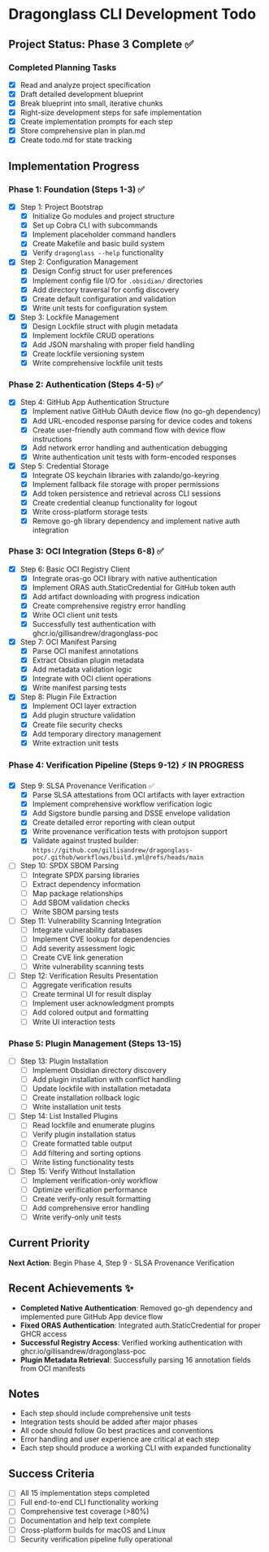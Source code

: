 # Dragonglass CLI Development Todo

## Project Status: Phase 3 Complete ✅

### Completed Planning Tasks
- [x] Read and analyze project specification
- [x] Draft detailed development blueprint
- [x] Break blueprint into small, iterative chunks
- [x] Right-size development steps for safe implementation
- [x] Create implementation prompts for each step
- [x] Store comprehensive plan in plan.md
- [x] Create todo.md for state tracking

## Implementation Progress

### Phase 1: Foundation (Steps 1-3) ✅
- [x] Step 1: Project Bootstrap
  - [x] Initialize Go modules and project structure
  - [x] Set up Cobra CLI with subcommands
  - [x] Implement placeholder command handlers
  - [x] Create Makefile and basic build system
  - [x] Verify `dragonglass --help` functionality

- [x] Step 2: Configuration Management
  - [x] Design Config struct for user preferences
  - [x] Implement config file I/O for `.obsidian/` directories
  - [x] Add directory traversal for config discovery
  - [x] Create default configuration and validation
  - [x] Write unit tests for configuration system

- [x] Step 3: Lockfile Management
  - [x] Design Lockfile struct with plugin metadata
  - [x] Implement lockfile CRUD operations
  - [x] Add JSON marshaling with proper field handling
  - [x] Create lockfile versioning system
  - [x] Write comprehensive lockfile unit tests

### Phase 2: Authentication (Steps 4-5) ✅
- [x] Step 4: GitHub App Authentication Structure
  - [x] Implement native GitHub OAuth device flow (no go-gh dependency)
  - [x] Add URL-encoded response parsing for device codes and tokens
  - [x] Create user-friendly auth command flow with device flow instructions
  - [x] Add network error handling and authentication debugging
  - [x] Write authentication unit tests with form-encoded responses

- [x] Step 5: Credential Storage
  - [x] Integrate OS keychain libraries with zalando/go-keyring
  - [x] Implement fallback file storage with proper permissions
  - [x] Add token persistence and retrieval across CLI sessions
  - [x] Create credential cleanup functionality for logout
  - [x] Write cross-platform storage tests
  - [x] Remove go-gh library dependency and implement native auth integration

### Phase 3: OCI Integration (Steps 6-8) ✅
- [x] Step 6: Basic OCI Registry Client
  - [x] Integrate oras-go OCI library with native authentication
  - [x] Implement ORAS auth.StaticCredential for GitHub token auth
  - [x] Add artifact downloading with progress indication
  - [x] Create comprehensive registry error handling
  - [x] Write OCI client unit tests
  - [x] Successfully test authentication with ghcr.io/gillisandrew/dragonglass-poc

- [x] Step 7: OCI Manifest Parsing
  - [x] Parse OCI manifest annotations
  - [x] Extract Obsidian plugin metadata
  - [x] Add metadata validation logic
  - [x] Integrate with OCI client operations
  - [x] Write manifest parsing tests

- [x] Step 8: Plugin File Extraction
  - [x] Implement OCI layer extraction
  - [x] Add plugin structure validation
  - [x] Create file security checks
  - [x] Add temporary directory management
  - [x] Write extraction unit tests

### Phase 4: Verification Pipeline (Steps 9-12) ⚡ IN PROGRESS
- [x] Step 9: SLSA Provenance Verification ✅
  - [x] Parse SLSA attestations from OCI artifacts with layer extraction
  - [x] Implement comprehensive workflow verification logic
  - [x] Add Sigstore bundle parsing and DSSE envelope validation
  - [x] Create detailed error reporting with clean output
  - [x] Write provenance verification tests with protojson support
  - [x] Validate against trusted builder: `https://github.com/gillisandrew/dragonglass-poc/.github/workflows/build.yml@refs/heads/main`

- [ ] Step 10: SPDX SBOM Parsing
  - [ ] Integrate SPDX parsing libraries
  - [ ] Extract dependency information
  - [ ] Map package relationships
  - [ ] Add SBOM validation checks
  - [ ] Write SBOM parsing tests

- [ ] Step 11: Vulnerability Scanning Integration
  - [ ] Integrate vulnerability databases
  - [ ] Implement CVE lookup for dependencies
  - [ ] Add severity assessment logic
  - [ ] Create CVE link generation
  - [ ] Write vulnerability scanning tests

- [ ] Step 12: Verification Results Presentation
  - [ ] Aggregate verification results
  - [ ] Create terminal UI for result display
  - [ ] Implement user acknowledgment prompts
  - [ ] Add colored output and formatting
  - [ ] Write UI interaction tests

### Phase 5: Plugin Management (Steps 13-15)
- [ ] Step 13: Plugin Installation
  - [ ] Implement Obsidian directory discovery
  - [ ] Add plugin installation with conflict handling
  - [ ] Update lockfile with installation metadata
  - [ ] Create installation rollback logic
  - [ ] Write installation unit tests

- [ ] Step 14: List Installed Plugins
  - [ ] Read lockfile and enumerate plugins
  - [ ] Verify plugin installation status
  - [ ] Create formatted table output
  - [ ] Add filtering and sorting options
  - [ ] Write listing functionality tests

- [ ] Step 15: Verify Without Installation
  - [ ] Implement verification-only workflow
  - [ ] Optimize verification performance
  - [ ] Create verify-only result formatting
  - [ ] Add comprehensive error handling
  - [ ] Write verify-only unit tests

## Current Priority
**Next Action**: Begin Phase 4, Step 9 - SLSA Provenance Verification

## Recent Achievements ✨
- **Completed Native Authentication**: Removed go-gh dependency and implemented pure GitHub App device flow
- **Fixed ORAS Authentication**: Integrated auth.StaticCredential for proper GHCR access
- **Successful Registry Access**: Verified working authentication with ghcr.io/gillisandrew/dragonglass-poc
- **Plugin Metadata Retrieval**: Successfully parsing 16 annotation fields from OCI manifests

## Notes
- Each step should include comprehensive unit tests
- Integration tests should be added after major phases
- All code should follow Go best practices and conventions
- Error handling and user experience are critical at each step
- Each step should produce a working CLI with expanded functionality

## Success Criteria
- [ ] All 15 implementation steps completed
- [ ] Full end-to-end CLI functionality working
- [ ] Comprehensive test coverage (>80%)
- [ ] Documentation and help text complete
- [ ] Cross-platform builds for macOS and Linux
- [ ] Security verification pipeline fully operational